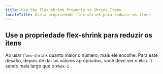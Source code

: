 ```yaml
---
title: Use the flex-shrink Property to Shrink Items
localeTitle: Use a propriedade flex-shrink para reduzir os itens
---
```

## Use a propriedade flex-shrink para reduzir os itens

Ao usar `flex-shrink` quanto maior o número, mais ele encolhe. Para este desafio, depois de dar os valores apropriados, você deve ver o `#box-1` sendo mais largo que o `#box-2` .